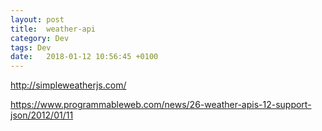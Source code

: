 ```yaml
---
layout: post
title:  weather-api
category: Dev
tags: Dev
date:   2018-01-12 10:56:45 +0100
---
```


<http://simpleweatherjs.com/>

<https://www.programmableweb.com/news/26-weather-apis-12-support-json/2012/01/11>
